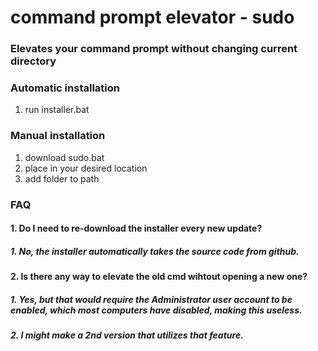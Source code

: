 # command prompt elevator - sudo

### Elevates your command prompt without changing current directory

### Automatic installation
1. run installer.bat

### Manual installation
1. download sudo.bat
2. place in your desired location
3. add folder to path

### FAQ
#### 1. Do I need to re-download the installer every new update?
   ##### 1. No, the installer automatically takes the source code from github.
#### 2. Is there any way to elevate the old cmd wihtout opening a new one?
   ##### 1. Yes, but that would require the Administrator user account to be enabled, which most computers have disabled, making this useless.
   ##### 2. I might make a 2nd version that utilizes that feature.
